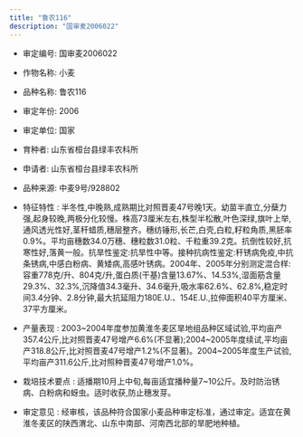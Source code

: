```yaml
---
title: "鲁农116"
description: "国审麦2006022"
---
```

* 审定编号:  国审麦2006022

*  作物名称:  小麦

*  品种名称:  鲁农116

*  审定年份:  2006

*  审定单位:  国家

* 育种者:  山东省桓台县绿丰农科所

*  申请者:  山东省桓台县绿丰农科所

*  品种来源:  中麦9号/928802

*  特征特性 : 
半冬性,中晚熟,成熟期比对照晋麦47号晚1天。幼苗半直立,分蘖力强,起身较晚,两极分化较慢。株高73厘米左右,株型半松散,叶色深绿,旗叶上举,通风透光性好,茎秆蜡质,穗层整齐。穗纺锤形,长芒,白壳,白粒,籽粒角质,黑胚率0.9%。平均亩穗数34.0万穗、穗粒数31.0粒、千粒重39.2克。抗倒性较好,抗寒性好,落黄一般。抗旱性鉴定:抗旱性中等。接种抗病性鉴定:秆锈病免疫,中抗条锈病,中感白粉病、黄矮病,高感叶锈病。2004年、2005年分别测定混合样:容重778克/升、804克/升,蛋白质(干基)含量13.67%、14.53%,湿面筋含量29.3%、32.3%,沉降值34.3毫升、34.6毫升,吸水率62.6%、62.8%,稳定时间3.4分钟、2.8分钟,最大抗延阻力180E.U.、154E.U.,拉伸面积40平方厘米、37平方厘米。
 
*  产量表现 : 
2003~2004年度参加黄淮冬麦区旱地组品种区域试验,平均亩产357.4公斤,比对照晋麦47号增产6.6%(不显著);2004~2005年度续试,平均亩产318.8公斤,比对照晋麦47号增产1.2%(不显著)。2004~2005年度生产试验,平均亩产311.6公斤,比对照种晋麦47号增产1.0%。

*  栽培技术要点 : 
适播期10月上中旬,每亩适宜播种量7~10公斤。及时防治锈病、白粉病和蚜虫。适时收获,防止穗发芽。

*  审定意见 : 
经审核，该品种符合国家小麦品种审定标准，通过审定。适宜在黄淮冬麦区的陕西渭北、山东中南部、河南西北部的旱肥地种植。
